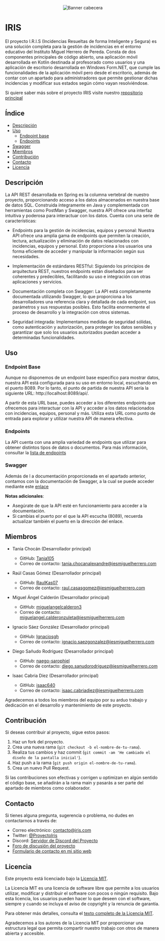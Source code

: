 <div align="center">
  <img src="https://github.com/Isaac640/IncidenciasDI/blob/Imagenes/imagenes/IRIS%20sin%20fondo%20y%20nombre%20banner.png?raw=true" alt="Banner cabecera">
</div>

# IRIS

El proyecto I.R.I.S (Incidencias Resueltas de forma Inteligente y Segura) es una solución completa para la gestión de incidencias en el entorno educativo del Instituto Miguel Herrero de Pereda. Consta de dos componentes principales de código abierto, una aplicación móvil desarrollada en Kotlin destinada al profesorado como usuarios y una aplicación de escritorio desarrollada en Windows Form.NET, que cumple las funcionalidades de la aplicación móvil pero desde el escritorio, además de contar con un apartado para administradores que permite gestionar dichas incidencias y modificar sus estados según cómo vayan resolviéndose.

Si quiere saber más sobre el proyecto IRIS visite nuestro [repositorio principal](https://github.com/Isaac640/IncidenciasDI)

## Índice

* [Descripción](#descripción)
* [Uso](#uso)
    * [Endpoint base](#endpoint-base)
    * [Endpoints](#endpoints)
* [Swagger](#swagger)
* [Miembros](#miembros)
* [Contribución](#contribución)
* [Contacto](#contacto)
* [Licencia](#licencia)

## Descripción

La API REST desarrollada en Spring es la columna vertebral de nuestro proyecto, proporcionando acceso a los datos almacenados en nuestra base de datos SQL. Construida íntegramente en Java y complementada con herramientas como PostMan y Swagger, nuestra API ofrece una interfaz intuitiva y poderosa para interactuar con los datos. Cuenta con una serie de características:

 - Endpoints para la gestión de incidencias, equipos y personal: Nuestra API ofrece una amplia gama de endpoints que permiten la creación, lectura, actualización y eliminación de datos relacionados con incidencias, equipos y personal. Esto proporciona a los usuarios una forma eficiente de acceder y manipular la información según sus necesidades.

 - Implementación de estándares RESTful: Siguiendo los principios de arquitectura REST, nuestros endpoints están diseñados para ser coherentes y predecibles, facilitando su uso e integración con otras aplicaciones y servicios.

 - Documentación completa con Swagger: La API está completamente documentada utilizando Swagger, lo que proporciona a los desarrolladores una referencia clara y detallada de cada endpoint, sus parámetros y sus respuestas posibles. Esto facilita enormemente el proceso de desarrollo y la integración con otros sistemas.

 - Seguridad integrada: Implementamos medidas de seguridad sólidas, como autenticación y autorización, para proteger los datos sensibles y garantizar que solo los usuarios autorizados puedan acceder a determinadas funcionalidades.

## Uso

### Endpoint Base

Aunque no disponemos de un endpoint base específico para mostrar datos, nuestra API está configurada para su uso en entorno local, escuchando en el puerto 8089. Por lo tanto, el punto de partida de nuestra API sería la siguiente URL: http://localhost:8089/api/.

A partir de esta URL base, puedes acceder a los diferentes endpoints que ofrecemos para interactuar con la API y acceder a los datos relacionados con incidencias, equipos, personal y más. Utiliza esta URL como punto de entrada para explorar y utilizar nuestra API de manera efectiva.

### Endpoints

La API cuenta con una amplia variedad de endpoints que utilizar para obtener distintos tipos de datos o documentos. Para más información, consultar la [lista de endpoints](ENDPOINTS)


### Swagger

Además de l a documentación proporcionada en el apartado anterior, contamos con la documentación de Swagger, a la cual se puede acceder mediante este [enlace](http://localhost:8089/swagger-ui/index.html)

**Notas adicionales**:
- Asegúrate de que la API esté en funcionamiento para acceder a la documentación.
- Si cambias el puerto por el que la API escucha (8089), recuerda actualizar también el puerto en la dirección del enlace.


## Miembros

- Tania Chocán (Desarrollador principal)
  - GitHub: [Tania105](https://github.com/Tania105)
  - Correo de contacto: [tania.chocanalexandre@iesmiguelherrero.com](mailto:tania.chocanalexandre@iesmiguelherrero.com)

- Raúl Casas Gómez (Desarrollador principal)
  - GitHub: [RaulKas07](https://github.com/RaulKas07)
  - Correo de contacto: [raul.casasgomez@iesmiguelherrero.com](mailto:raul.casasgomez@iesmiguelherrero.com)

- Miguel Ángel Calderón (Desarrollador principal)
  - GitHub: [miguelangelcalderon3](https://github.com/miguelangelcalderon3)
  - Correo de contacto: [miguelangel.calderonzuleta@iesmiguelherrero.com](mailto:miguelangel.calderonzuleta@iesmiguelherrero.com)

- Ignacio Sáez González (Desarrollador principal)
  - GitHub: [Ignaciosgh](https://github.com/Ignaciosgh)
  - Correo de contacto: [ignacio.saezgonzalez@iesmiguelherrero.com](mailto:ignacio.saezgonzalez@iesmiguelherrero.com)  

- Diego Sañudo Rodríguez (Desarrollador principal)
  - GitHub: [naego-sarophiel](https://github.com/naego-sarophiel)
  - Correo de contacto: [diego.sanudorodriguez@iesmiguelherrero.com](mailto:diego.sanudorodriguez@iesmiguelherrero.com) 

- Isaac Cabria Díez (Desarrollador principal)
  - GitHub: [isaac640](https://github.com/isaac640)
  - Correo de contacto: [isaac.cabriadiez@iesmiguelherrero.com](mailto:isaac.cabriadiez@iesmiguelherrero.com) 

Agradecemos a todos los miembros del equipo por su arduo trabajo y dedicación en el desarrollo y mantenimiento de este proyecto.

## Contribución

Si deseas contribuir al proyecto, sigue estos pasos:

1. Haz un fork del proyecto.
2. Crea una nueva rama (`git checkout -b el-nombre-de-tu-rama`).
3. Realiza tus cambios y haz commit (`git commit -am 'He cambiado el diseño de la pantalla inicial'`).
4. Haz push a la rama (`git push origin el-nombre-de-tu-rama`).
5. Crea un nuevo Pull Request.

Si las contribuciones son efectivas y corrigen u optimizan en algún sentido el código base, se añadirán a la rama main y pasarás a ser parte del apartado de miembros como colaborador.

## Contacto

Si tienes alguna pregunta, sugerencia o problema, no dudes en contactarnos a través de:

- Correo electrónico: [contacto@iris.com](mailto:contacto@iris.com)
- Twitter: [@ProyectoIris](https://twitter.com/ProyectoIris)
- Discord: [Servidor de Discord del Proyecto](enlace-al-servidor-de-discord)
- [Foro de discusión del proyecto](https://www.ProyectoIris.com/foro)
- [Formulario de contacto en mi sitio web](https://www.ProyectoIris.com/contacto)


## Licencia

Este proyecto está licenciado bajo la [Licencia MIT](LICENSE).

La Licencia MIT es una licencia de software libre que permite a los usuarios utilizar, modificar y distribuir el software con pocos o ningún requisito. Bajo esta licencia, los usuarios pueden hacer lo que deseen con el software, siempre y cuando se incluya el aviso de copyright y la renuncia de garantía.

Para obtener más detalles, consulta el [texto completo de la Licencia MIT](https://opensource.org/licenses/MIT).

Agradecemos a los autores de la Licencia MIT por proporcionar una estructura legal que permita compartir nuestro trabajo con otros de manera abierta y accesible.
